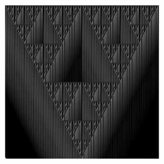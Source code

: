 ![](https://raw.githubusercontent.com/Kirito139/SierpinskiTriangle/refs/heads/master/sierpinski_towers.png)
